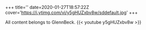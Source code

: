 +++
title=''
date=2020-01-27T18:57:22Z
cover='https://i.ytimg.com/vi/y5gHUZxbv8w/sddefault.jpg'
+++

All content belongs to GlennBeck.
{{< youtube y5gHUZxbv8w >}}
